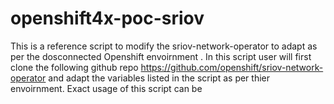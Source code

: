 # openshift4x-poc-sriov

This is a reference script to modify the sriov-network-operator to adapt as per the dosconnected Openshift envoirnment .
In this script user will first clone the following github repo https://github.com/openshift/sriov-network-operator and adapt the variables listed in the script as per thier envoirnment.
Exact usage of this script can be 

